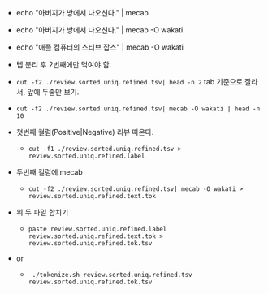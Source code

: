 

- echo "아버지가 방에서 나오신다."  | mecab
- echo "아버지가 방에서 나오신다."  | mecab -O wakati

- echo "애플 컴퓨터의 스티브 잡스"  | mecab -O wakati



- 텝 분리 후 2번째에만 먹여야 함. 

- `cut -f2 ./review.sorted.uniq.refined.tsv| head -n 2`  tab 기준으로 잘라서, 앞에 두줄만 보기. 

- `cut -f2 ./review.sorted.uniq.refined.tsv| mecab -O wakati | head -n 10`

- 첫번째 컬럼(Positive|Negative) 리뷰 따온다.
  - `cut -f1 ./review.sorted.uniq.refined.tsv > review.sorted.uniq.refined.label`
- 두번째 컬럼에 mecab
  - `cut -f2 ./review.sorted.uniq.refined.tsv| mecab -O wakati > review.sorted.uniq.refined.text.tok`

- 위 두 파일 합치기
  - `paste review.sorted.uniq.refined.label review.sorted.uniq.refined.text.tok > review.sorted.uniq.refined.tok.tsv`



- or 
  - ` ./tokenize.sh review.sorted.uniq.refined.tsv review.sorted.uniq.refined.tok.tsv`